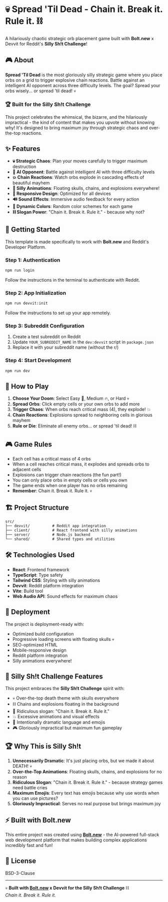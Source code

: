 # 💀 Spread 'Til Dead - Chain it. Break it. Rule it. ⛓️

A hilariously chaotic strategic orb placement game built with **Bolt.new** x Devvit for Reddit's **Silly Sh!t Challenge**! 

## 🎮 About

**Spread 'Til Dead** is the most gloriously silly strategic game where you place orbs on a grid to trigger explosive chain reactions. Battle against an intelligent AI opponent across three difficulty levels. The goal? Spread your orbs wisely... or spread 'til dead! 💀

### 🏆 Built for the Silly Sh!t Challenge
This project celebrates the whimsical, the bizarre, and the hilariously impractical - the kind of content that makes you upvote without knowing why! It's designed to bring maximum joy through strategic chaos and over-the-top reactions.

## ✨ Features

- **💀 Strategic Chaos**: Plan your moves carefully to trigger maximum destruction
- **🤖 AI Opponent**: Battle against intelligent AI with three difficulty levels
- **💥 Chain Reactions**: Watch orbs explode in cascading effects of beautiful mayhem
- **🎨 Silly Animations**: Floating skulls, chains, and explosions everywhere!
- **📱 Responsive Design**: Optimized for all devices
- **🔊 Sound Effects**: Immersive audio feedback for every action
- **🌈 Dynamic Colors**: Random color schemes for each game
- **⛓️ Slogan Power**: "Chain it. Break it. Rule it." - because why not?

## 🚀 Getting Started

This template is made specifically to work with **Bolt.new** and Reddit's Developer Platform.

### Step 1: Authentication
```bash
npm run login
```
Follow the instructions in the terminal to authenticate with Reddit.

### Step 2: App Initialization
```bash
npm run devvit:init
```
Follow the instructions to set up your app remotely.

### Step 3: Subreddit Configuration
1. Create a test subreddit on Reddit
2. Update `YOUR_SUBREDDIT_NAME` in the `dev:devvit` script in `package.json`
3. Replace it with your subreddit name (without the r/)

### Step 4: Start Development
```bash
npm run dev
```

## 🎯 How to Play

1. **Choose Your Doom**: Select Easy 🌱, Medium 🔥, or Hard 💀
2. **Spread Orbs**: Click empty cells or your own orbs to add more
3. **Trigger Chaos**: When orbs reach critical mass (4), they explode! 💥
4. **Chain Reactions**: Explosions spread to neighboring cells in glorious mayhem
5. **Rule or Die**: Eliminate all enemy orbs... or spread 'til dead! ⛓️

## 🎮 Game Rules

- Each cell has a critical mass of 4 orbs
- When a cell reaches critical mass, it explodes and spreads orbs to adjacent cells
- Explosions can trigger chain reactions (the fun part!)
- You can only place orbs in empty cells or cells you own
- The game ends when one player has no orbs remaining
- **Remember**: Chain it. Break it. Rule it. 💀

## 🏗️ Project Structure

```
src/
├── devvit/          # Reddit app integration
├── client/          # React frontend with silly animations
├── server/          # Node.js backend
└── shared/          # Shared types and utilities
```

## 🛠️ Technologies Used

- **React**: Frontend framework
- **TypeScript**: Type safety
- **Tailwind CSS**: Styling with silly animations
- **Devvit**: Reddit platform integration
- **Vite**: Build tool
- **Web Audio API**: Sound effects for maximum chaos

## 🚀 Deployment

The project is deployment-ready with:
- Optimized build configuration
- Progressive loading screens with floating skulls 💀
- SEO-optimized HTML
- Mobile-responsive design
- Reddit platform integration
- Silly animations everywhere!

## 🎊 Silly Sh!t Challenge Features

This project embraces the **Silly Sh!t Challenge** spirit with:
- 💀 Over-the-top death theme with skulls everywhere
- ⛓️ Chains and explosions floating in the background
- 🎯 Ridiculous slogan: "Chain it. Break it. Rule it."
- 💥 Excessive animations and visual effects
- 🤪 Intentionally dramatic language and emojis
- 🎮 Gloriously impractical but maximum fun gameplay

## 🏆 Why This is Silly Sh!t

1. **Unnecessarily Dramatic**: It's just placing orbs, but we made it about DEATH! 💀
2. **Over-the-Top Animations**: Floating skulls, chains, and explosions for no reason
3. **Ridiculous Slogan**: "Chain it. Break it. Rule it." - because strategy games need battle cries
4. **Maximum Emojis**: Every text has emojis because why use words when you can use pictures?
5. **Gloriously Impractical**: Serves no real purpose but brings maximum joy

## ⚡ Built with Bolt.new

This entire project was created using **[Bolt.new](https://bolt.new)** - the AI-powered full-stack web development platform that makes building complex applications incredibly fast and fun!

## 📜 License

BSD-3-Clause

---

💀 **Built with [Bolt.new](https://bolt.new) x Devvit for the Silly Sh!t Challenge** ⛓️  
*Chain it. Break it. Rule it.*